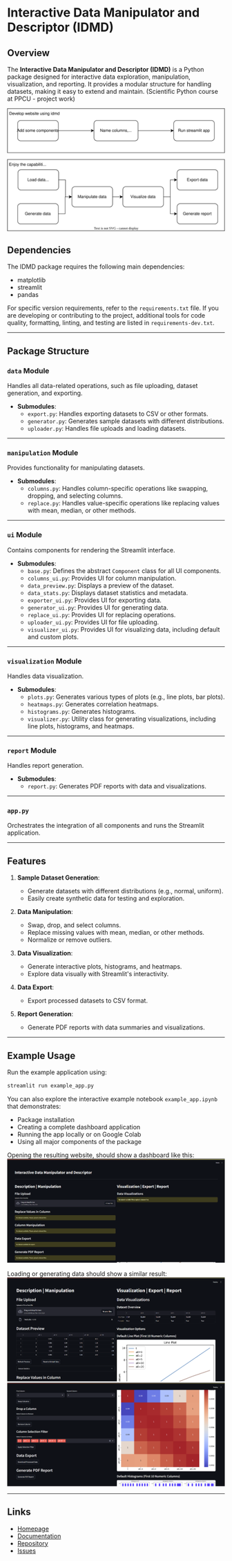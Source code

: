 # Interactive Data Manipulator and Descriptor (IDMD)
## Overview

The **Interactive Data Manipulator and Descriptor (IDMD)** is a Python package designed for interactive data exploration, manipulation, visualization, and reporting. It provides a modular structure for handling datasets, making it easy to extend and maintain. (Scientific Python course at PPCU - project work)

![idmd chart](https://raw.githubusercontent.com/CsongorLaczko/idmd/4fc799ad815ab0c828b6be8fa24a2f06ebc0dbbc/images/idmd_chart.svg)

## Dependencies

The IDMD package requires the following main dependencies:
- matplotlib
- streamlit
- pandas

For specific version requirements, refer to the `requirements.txt` file. If you are developing or contributing to the project, additional tools for code quality, formatting, linting, and testing are listed in `requirements-dev.txt`.

---

## Package Structure

### `data` Module
Handles all data-related operations, such as file uploading, dataset generation, and exporting.

- **Submodules**:
  - `export.py`: Handles exporting datasets to CSV or other formats.
  - `generator.py`: Generates sample datasets with different distributions.
  - `uploader.py`: Handles file uploads and loading datasets.

---

### `manipulation` Module
Provides functionality for manipulating datasets.

- **Submodules**:
  - `columns.py`: Handles column-specific operations like swapping, dropping, and selecting columns.
  - `replace.py`: Handles value-specific operations like replacing values with mean, median, or other methods.

---

### `ui` Module
Contains components for rendering the Streamlit interface.

- **Submodules**:
  - `base.py`: Defines the abstract `Component` class for all UI components.
  - `columns_ui.py`: Provides UI for column manipulation.
  - `data_preview.py`: Displays a preview of the dataset.
  - `data_stats.py`: Displays dataset statistics and metadata.
  - `exporter_ui.py`: Provides UI for exporting data.
  - `generator_ui.py`: Provides UI for generating data.
  - `replace_ui.py`: Provides UI for replacing operations.
  - `uploader_ui.py`: Provides UI for file uploading.
  - `visualizer_ui.py`: Provides UI for visualizing data, including default and custom plots.

---

### `visualization` Module
Handles data visualization.

- **Submodules**:
  - `plots.py`: Generates various types of plots (e.g., line plots, bar plots).
  - `heatmaps.py`: Generates correlation heatmaps.
  - `histograms.py`: Generates histograms.
  - `visualizer.py`: Utility class for generating visualizations, including line plots, histograms, and heatmaps.

---

### `report` Module
Handles report generation.

- **Submodules**:
  - `report.py`: Generates PDF reports with data and visualizations.

---

### `app.py`
Orchestrates the integration of all components and runs the Streamlit application.

---

## Features

1. **Sample Dataset Generation**:
   - Generate datasets with different distributions (e.g., normal, uniform).
   - Easily create synthetic data for testing and exploration.

2. **Data Manipulation**:
   - Swap, drop, and select columns.
   - Replace missing values with mean, median, or other methods.
   - Normalize or remove outliers.

3. **Data Visualization**:
   - Generate interactive plots, histograms, and heatmaps.
   - Explore data visually with Streamlit's interactivity.

4. **Data Export**:
   - Export processed datasets to CSV format.

5. **Report Generation**:
   - Generate PDF reports with data summaries and visualizations.

---

## Example Usage

Run the example application using:

```bash
streamlit run example_app.py
```

You can also explore the interactive example notebook `example_app.ipynb` that demonstrates:
- Package installation
- Creating a complete dashboard application
- Running the app locally or on Google Colab
- Using all major components of the package

Opening the resulting website, should show a dashboard like this:
![Dashboard example without data](https://github.com/CsongorLaczko/idmd/blob/main/images/Dashboard_without_data.png?raw=true)

Loading or generating data should show a similar result:
![Dashboard example with data 1](https://github.com/CsongorLaczko/idmd/blob/main/images/Dashboard_with_data_1.png?raw=true)
![Dashboard example with data 2](https://github.com/CsongorLaczko/idmd/blob/main/images/Dashboard_with_data_2.png?raw=true)

---

## Links

- [Homepage](https://github.com/CsongorLaczko/idmd)
- [Documentation](https://idmd.readthedocs.io)
- [Repository](https://github.com/CsongorLaczko/idmd.git)
- [Issues](https://github.com/CsongorLaczko/idmd/issues)